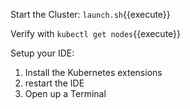 Start the Cluster: 
`launch.sh`{{execute}}

Verify with `kubectl get nodes`{{execute}}

Setup your IDE:
1. Install the Kubernetes extensions 
2. restart the IDE
3. Open up a Terminal


